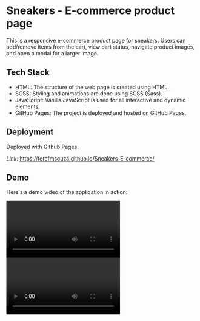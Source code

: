 # Sneakers - E-commerce product page

This is a responsive e-commerce product page for sneakers. Users can add/remove items from the cart, view cart status, navigate product images, and open a modal for a larger image.

## Tech Stack

- HTML: The structure of the web page is created using HTML.
- SCSS: Styling and animations are done using SCSS (Sass).
- JavaScript: Vanilla JavaScript is used for all interactive and dynamic elements.
- GitHub Pages: The project is deployed and hosted on GitHub Pages.

## Deployment

Deployed with Github Pages.

_Link:_ https://fercfmsouza.github.io/Sneakers-E-commerce/

## Demo

Here's a demo video of the application in action:

![Demo desktop](./design/demo-laptop.mp4)
![Demo mobile](./design/demo-mobile.mp4)
